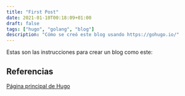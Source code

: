 ```yaml
---
title: "First Post"
date: 2021-01-10T00:18:09+01:00
draft: false
tags: ["hugo", "golang", "blog"]
description: "Cómo se creó este blog usando https://gohugo.io/"
---
```



Estas son las instrucciones para crear un blog como este:

## Referencias
[Página principal de Hugo](https://gohugo.io/)